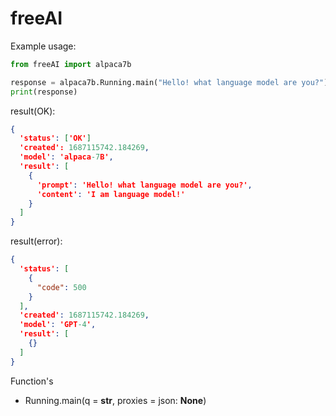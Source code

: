 # freeAI
Example usage:
```python
from freeAI import alpaca7b

response = alpaca7b.Running.main("Hello! what language model are you?")
print(response)
```

result(OK):
```json
{
  'status': ['OK']
  'created': 1687115742.184269,
  'model': 'alpaca-7B',
  'result': [
    {
      'prompt': 'Hello! what language model are you?',
      'content': 'I am language model!'
    }
  ]
}
```
result(error):
```json
{
  'status': [
    {
      "code": 500
    }
  ],
  'created': 1687115742.184269,
  'model': 'GPT-4',
  'result': [
    {}
  ]
}
```
Function's
* Running.main(q = **str**, proxies = json: **None**)